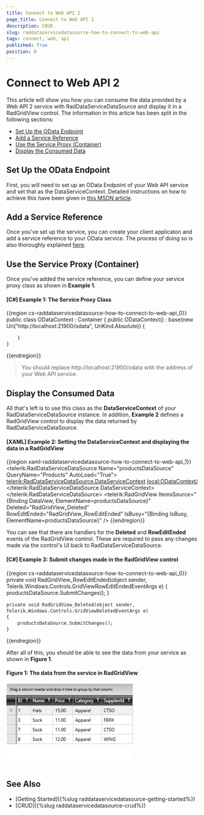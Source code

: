 ```yaml
---
title: Connect to Web API 2
page_title: Connect to Web API 2
description: CRUD.
slug: raddataservicedatasource-how-to-connect-to-web-api
tags: connect, web, api
published: True
position: 0
---
```


# Connect to Web API 2

This article will show you how you can consume the data provided by a Web API 2 service with RadDataServiceDataSource and display it in a RadGridView control. The information in this article has been split in the following sections:

* [Set Up the OData Endpoint](#set-up-the-odata-endpoint)
* [Add a Service Reference](#add-a-service-reference)
* [Use the Service Proxy (Container)](#use-the-service-proxy-container)
* [Display the Consumed Data](#display-the-consumed-data)

## Set Up the OData Endpoint

First, you will need to set up an OData Endpoint of your Web API service and set that as the DataServiceContext. Detailed instructions on how to achieve this have been given in [this MSDN article](https://docs.microsoft.com/en-us/aspnet/web-api/overview/odata-support-in-aspnet-web-api/odata-v3/creating-an-odata-endpoint).

## Add a Service Reference

Once you've set up the service, you can create your client applicaton and add a service reference to your OData service. The process of doing so is also thoroughly explained [here](https://docs.microsoft.com/en-us/aspnet/web-api/overview/odata-support-in-aspnet-web-api/odata-v3/calling-an-odata-service-from-a-net-client).

## Use the Service Proxy (Container)

Once you've added the service reference, you can define your service proxy class as shown in **Example 1**.

#### __[C#] Example 1: The Service Proxy Class__

{{region cs-raddataservicedatasource-how-to-connect-to-web-api_0}}
    public class ODataContext : Container
    {
        public ODataContext()
            : base(new Uri("http://localhost:21900/odata", UriKind.Absolute))
        {

        }
    }
{{endregion}}

>You should replace http://localhost:21900/odata with the address of your Web API service.

## Display the Consumed Data

All that's left is to use this class as the **DataServiceContext** of your RadDataServiceDataSource instance. In addition, **Example 2** defines a RadGridView control to display the data returned by RadDataServiceDataSource.

#### __[XAML] Example 2: Setting the DataServiceContext and displaying the data in a RadGridView__

{{region xaml-raddataservicedatasource-how-to-connect-to-web-api_1}}
    <Grid>
        <telerik:RadDataServiceDataSource Name="productsDataSource" QueryName="Products" AutoLoad="True">
            <telerik:RadDataServiceDataSource.DataServiceContext>
                <local:ODataContext/>
            </telerik:RadDataServiceDataSource.DataServiceContext>
        </telerik:RadDataServiceDataSource>
        <telerik:RadGridView ItemsSource="{Binding DataView, ElementName=productsDataSource}" Deleted="RadGridView_Deleted" RowEditEnded="RadGridView_RowEditEnded"
                            IsBusy="{Binding IsBusy, ElementName=productsDataSource}" />
    </Grid>
{{endregion}}

You can see that there are handlers for the **Deleted** and **RowEditEnded** events of the RadGridView control. These are required to pass any changes made via the control's UI back to RadDataServiceDataSource.

#### __[C#] Example 3: Submit changes made in the RadGridView control__

{{region cs-raddataservicedatasource-how-to-connect-to-web-api_0}}
    private void RadGridView_RowEditEnded(object sender, Telerik.Windows.Controls.GridViewRowEditEndedEventArgs e)
    {
        productsDataSource.SubmitChanges();
    }

    private void RadGridView_Deleted(object sender, Telerik.Windows.Controls.GridViewDeletedEventArgs e)
    {
        productsDataSource.SubmitChanges();
    }
{{endregion}}

After all of this, you should be able to see the data from your service as shown in **Figure 1**.

#### Figure 1: The data from the service in RadGridView

![The data from the service in RadGridView](images/integrate-web-api.png)

## See Also

* [Getting Started]({%slug raddataservicedatasource-getting-started%})
* [CRUD]({%slug raddataservicedatasource-crud%})
